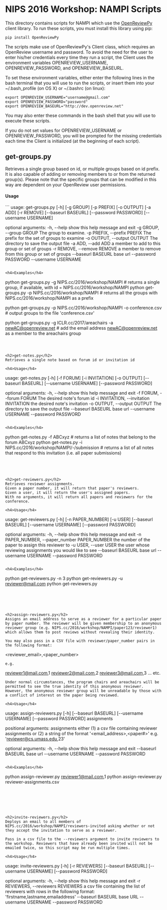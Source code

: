 <h1>NIPS 2016 Workshop: NAMPI Scripts</h1>

This directory contains scripts for NAMPI which use the [OpenReviewPy](https://github.com/iesl/OpenReviewPy) client library. To run these scripts, you must install this library using pip:
```
pip install OpenReviewPy
```
The scripts make use of OpenReviewPy's Client class, which requires an OpenReview username and password. To avoid the need for the user to enter his/her credentials every time they run a script, the Client uses the environment variables OPENREVIEW_USERNAME, OPENREVIEW_PASSWORD, and OPENREVIEW_BASEURL. 

To set these environment variables, either enter the following lines in the bash terminal that you will use to run the scripts, or insert them into your ~/.bash_profile (on OS X) or ~/.bashrc (on linux):
```
export OPENREVIEW_USERNAME="username@gmail.com"
export OPENREVIEW_PASSWORD="password"
export OPENREVIEW_BASEURL="http://dev.openreview.net"
```
You may also enter these commands in the bash shell that you will use to execute these scripts.

If you do not set values for OPENREVIEW_USERNAME or OPENREVIEW_PASSWORD, you will be prompted for the missing credentials each time the Client is initialized (at the beginning of each script).


<h2>get-groups.py</h2>
Retrieves a single group based on id, or multiple groups based on id prefix. It is also capable of adding or removing members to or from the returned group(s). Please note that the specific groups that can be modified in this way are dependent on your OpenReview user permissions.

<h4>Usage</h4>
```
usage: get-groups.py [-h] [-g GROUP] [-p PREFIX] [-o OUTPUT] [-a ADD]
                     [-r REMOVE] [--baseurl BASEURL] [--password PASSWORD]
                     [--username USERNAME]

optional arguments:
  -h, --help            show this help message and exit
  -g GROUP, --group GROUP
                        The group to examine.
  -p PREFIX, --prefix PREFIX
                        The prefix for the set of groups to examine
  -o OUTPUT, --output OUTPUT
                        The directory to save the output file
  -a ADD, --add ADD     a member to add to this group or set of groups
  -r REMOVE, --remove REMOVE
                        a member to remove from this group or set of groups
  --baseurl BASEURL     base url
  --password PASSWORD
  --username USERNAME
```

<h4>Examples</h4>
```
python get-groups.py -g NIPS.cc/2016/workshop/NAMPI                             # returns a single group, if available, with id = NIPS.cc/2016/workshop/NAMPI
python get-groups.py -p NIPS.cc/2016/workshop/NAMPI                             # returns all the groups with NIPS.cc/2016/workshop/NAMPI as a prefix

python get-groups.py -p NIPS.cc/2016/workshop/NAMPI -o conference.csv           # output groups to the file 'conference.csv'

python get-groups.py -g ICLR.cc/2017/areachairs -a newAC@openreview.net     # add the email address newAC@openreview.net as a member to the areachairs group
```



<h2>get-notes.py</h2>
Retrieves a single note based on forum id or invitation id

<h4>Usage</h4>
```
usage: get-notes.py [-h] [-f FORUM] [-i INVITATION] [-o OUTPUT]
                    [--baseurl BASEURL] [--username USERNAME]
                    [--password PASSWORD]

optional arguments:
  -h, --help            show this help message and exit
  -f FORUM, --forum FORUM
                        The desired note's forum id
  -i INVITATION, --invitation INVITATION
                        the desired note's invitation
  -o OUTPUT, --output OUTPUT
                        The directory to save the output file
  --baseurl BASEURL     base url
  --username USERNAME
  --password PASSWORD
```

<h4>Examples</h4>
```
python get-notes.py -f ABCxyz                                   # returns a list of notes that belong to the forum ABCxyz
python get-notes.py -i NIPS.cc/2016/workshop/NAMPI/-/submission     # returns a list of all notes that respond to this invitation (i.e. all paper submissions)
```




<h2>get-reviewers.py</h2>
Retrieves reviewer assignments. 
Given a paper number, it will return that paper's reviewers.
Given a user, it will return the user's assigned papers.
With no arguments, it will return all papers and reviewers for the conference.

<h4>Usage</h4>
```
usage: get-reviewers.py [-h] [-n PAPER_NUMBER] [-u USER] [--baseurl BASEURL]
                        [--username USERNAME] [--password PASSWORD]

optional arguments:
  -h, --help            show this help message and exit
  -n PAPER_NUMBER, --paper_number PAPER_NUMBER
                        the number of the paper to assign this reviewer to
  -u USER, --user USER  the user whose reviewing assignments you would like to
                        see
  --baseurl BASEURL     base url
  --username USERNAME
  --password PASSWORD

```

<h4>Examples</h4>
```
python get-reviewers.py -n 3
python get-reviewers.py -u reviewer@mail.com
python get-reviewers.py
```





<h2>assign-reviewers.py</h2>
Assigns an email address to serve as a reviewer for a particular paper by paper number. The reviewer will be given membership to an anonymous reviewer group (e.g. NIPS.cc/2016/workshop/NAMPI/paper123/reviewer1) which allows them to post reviews without revealing their identity.

You may also pass in a CSV file with reviewer/paper_number pairs in the following format:

```
<reviewer_email>,<paper_number>
```
e.g.
```
reviewer1@mail.com,1
reviewer2@mail.com,2
reviewer3@mail.com,3
...
etc.
```
Under normal circumstances, the program chairs and areachairs will be permitted to see the true identity of this anonymous reviewer. However, the anonymous reviewer group will be unreadable by those with a conflict of interest on the paper being reviewed. 

<h4>Usage</h4>
```
usage: assign-reviewers.py [-h] [--baseurl BASEURL] [--username USERNAME]
                           [--password PASSWORD]
                           assignments

positional arguments:
  assignments          either (1) a csv file containing reviewer assignments
                       or (2) a string of the format
                       '<email_address>,<paper#>' e.g.
                       'reviewer@cs.umass.edu,23'

optional arguments:
  -h, --help           show this help message and exit
  --baseurl BASEURL    base url
  --username USERNAME
  --password PASSWORD
```

<h4>Examples</h4>
```
python assign-reviewer.py reviewer1@mail.com,1
python assign-reviewer.py reviewer-assignments.csv
```






<h2>invite-reviewers.py</h2>
Deploys an email to all members of NIPS.cc/2016/workshop/NAMPI/reviewers-invited asking whether or not they accept the invitation to serve as a reviewer.

Pass in a csv file to the --reviewers argument to invite reviewers to the workshop. Reviewers that have already been invited will not be emailed twice, so this script may be run multiple times.

<h4>Usage</h4>
```
usage: invite-reviewers.py [-h] [-r REVIEWERS] [--baseurl BASEURL]
                           [--username USERNAME] [--password PASSWORD]

optional arguments:
  -h, --help            show this help message and exit
  -r REVIEWERS, --reviewers REVIEWERS
                        a csv file containing the list of reviewers with rows
                        in the following format:
                        'firstname,lastname,emailaddress'
  --baseurl BASEURL     base URL
  --username USERNAME
  --password PASSWORD
```









